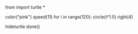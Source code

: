 from import turtle *

color(“pink")
speed(11)
for i in range(120):
  circle(i*1.5)
  right(4)

hideturtle
done()
